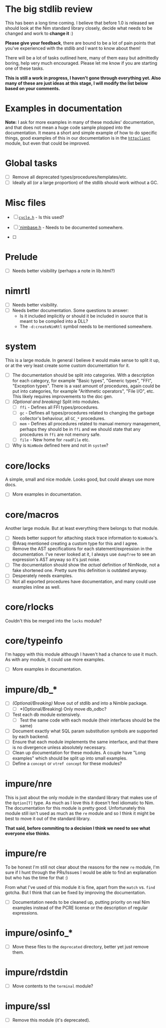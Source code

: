 # The big stdlib review

This has been a long time coming. I believe that before 1.0 is released we
should look at the Nim standard library closely, decide what needs to be changed
and work to **change it** :)

**Please give your feedback**, there are bound to be a lot of pain points that you've experienced with the stdlib and I want to know about them!

There will be a lot of tasks outlined here, many of them
easy but admittedly boring, help very much encouraged. Please let me know
if you are starting one of these tasks.

**This is still a work in progress, I haven't gone through everything yet. Also many of these are just ideas at this stage, I will modify the list below based on your comments.**

# Examples in documentation

**Note:** I ask for more examples in many of these modules' documentation,
and that does not mean
a huge code sample plopped into the documentation.
It means a short and simple example of how to do specific
things, good examples of this in our documentation is in the
[``httpclient``](https://nim-lang.org/docs/httpclient.html) module, but even
that could be improved.

# Global tasks

- [ ] Remove all deprecated types/procedures/templates/etc.
- [ ] Ideally all (or a large proportion) of the stdlib should work without a GC.

# Misc files

- [ ] [`cycle.h`](https://github.com/nim-lang/Nim/blob/devel/lib/cycle.h) - Is this used?

- [ ] [`nimbase.h](https://github.com/nim-lang/Nim/blob/devel/lib/nimbase.h) - Needs to be documented somewhere.

- [ ]

# Prelude

- [ ] Needs better visibility (perhaps a note in lib.html?)

# nimrtl

- [ ] Needs better visibility.
- [ ] Needs better documentation. Some questions to answer:
  - Is it included implicitly or should it be included in source that is meant to be compiled into a DLL?
  - The ``-d:createNimRtl`` symbol needs to be mentioned somewhere.

# system

This is a large module. In general I believe it would make sense to split it up,
or at the very least create some custom documentation for it.

- [ ] The documentation should be split into categories. With a description for
  each category, for example "Basic types", "Generic types", "FFI",
  "Exception types". There is a vast amount of procedures, again could be
  put into categories, for example "Arithmetic operators", "File I/O", etc.
  This likely requires improvements to the doc gen.
- [ ] *(Optional and breaking)* Split into modules.
  - [ ] ``ffi`` - Defines all FFI types/procedures.
  - [ ] ``gc`` - Defines all types/procedures related to changing the garbage collector's behaviour, all ``GC_*`` procedures.
  - [ ] ``mem`` - Defines all procedures related to manual memory management,
    perhaps they should be in ``ffi`` and we should state that any procedures in
    ``ffi`` are not memory safe.
  - [ ] ``file`` - New home for ``readFile`` etc.
- [ ] Why is ``NimNode`` defined here and not in ``system``?

# core/locks

A simple, small and nice module. Looks good, but could always use more docs.

- [ ] More examples in documentation.

# core/macros

Another large module. But at least everything there belongs to that module.

- [ ] Needs better support for attaching stack trace information to
  ``NimNode``'s. @Araq mentioned creating a custom type for this and I agree.
- [ ] Remove the AST specifications for each statement/expression in
  the documentation. I've never
  looked at it, I always use ``dumpTree`` to see an expression's AST anyway so
  it's just noise.
- [ ] The documentation should show the *actual* definition of NimNode, not a
  fake shortened one. Pretty sure this definition is outdated anyway.
- [ ] Desperately needs examples.
- [ ] Not all exported procedures have documentation, and many could use
  examples inline as well.

# core/rlocks

Couldn't this be merged into the ``locks`` module?

# core/typeinfo

I'm happy with this module although I haven't had a chance to use it much.
As with any module, it could use more examples.

- [ ] More examples in documentation.

# impure/db_*

- [ ] *(Optional/Breaking)* Move out of stdlib and into a Nimble package.
  - [ ] *(Optional/Breaking) Only move db_odbc?
- [ ] Test each db module extensively.
  - [ ] Test the same code with each module (their interfaces should be the same)
- [ ] Document exactly what SQL param substitution symbols are supported by
  each backend.
- [ ] Ensure that each module implements the same interface, and that there
  is no divergence unless absolutely necessary.
- [ ] Clean up documentation for these modules. A couple have "Long examples"
  which should be split up into small examples.
- [ ] Define a ``concept`` or ``vtref concept`` for these modules?

# impure/nre

This is just about the only module in the standard library that makes use of
the ``Option[T]`` type. As much as I love this it doesn't feel idiomatic to
Nim. The documentation for this module is pretty good.
Unfortunately this module
still isn't used as much as the ``re`` module and so I think it might be best
to move it out of the standard library.

**That said, before commiting to a decision I think we need to see what
everyone else thinks**.

# impure/re

To be honest I'm still not clear about the reasons for the new ``re`` module,
I'm sure if I hunt through the PRs/Issues I would be able to find an
explanation but who has the time for that :)

From what I've used of this module it is fine, apart from the ``match`` vs.
``find`` gotcha. But I think that can be fixed by improving the documentation.

- [ ] Documentation needs to be cleaned up, putting priority on real Nim examples instead of the PCRE license or the description of regular expressions.

# impure/osinfo_*

- [ ] Move these files to the ``deprecated`` directory, better yet just
  remove them.

# impure/rdstdin

- [ ] Move contents to the ``terminal`` module?

# impure/ssl

- [ ] Remove this module (it's deprecated).



